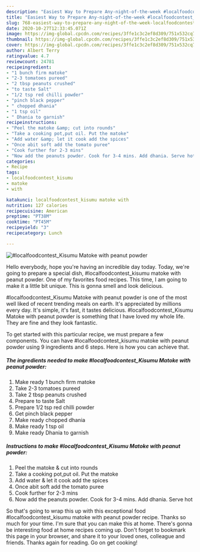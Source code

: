 ```yaml
---
description: "Easiest Way to Prepare Any-night-of-the-week #localfoodcontest_Kisumu Matoke with peanut powder"
title: "Easiest Way to Prepare Any-night-of-the-week #localfoodcontest_Kisumu Matoke with peanut powder"
slug: 768-easiest-way-to-prepare-any-night-of-the-week-localfoodcontest-kisumu-matoke-with-peanut-powder
date: 2020-10-27T12:33:45.071Z
image: https://img-global.cpcdn.com/recipes/3ffe1c3c2ef8d309/751x532cq70/localfoodcontest_kisumu-matoke-with-peanut-powder-recipe-main-photo.jpg
thumbnail: https://img-global.cpcdn.com/recipes/3ffe1c3c2ef8d309/751x532cq70/localfoodcontest_kisumu-matoke-with-peanut-powder-recipe-main-photo.jpg
cover: https://img-global.cpcdn.com/recipes/3ffe1c3c2ef8d309/751x532cq70/localfoodcontest_kisumu-matoke-with-peanut-powder-recipe-main-photo.jpg
author: Albert Terry
ratingvalue: 4.7
reviewcount: 24781
recipeingredient:
- "1 bunch firm matoke"
- "2-3 tomatoes pureed"
- "2 tbsp peanuts crushed"
- "to taste Salt"
- "1/2 tsp red chilli powder"
- "pinch black pepper"
- " chopped dhania"
- "1 tsp oil"
- " Dhania to garnish"
recipeinstructions:
- "Peel the matoke &amp; cut into rounds"
- "Take a cooking pot,put oil. Put the matoke"
- "Add water &amp; let it cook add the spices"
- "Once abit soft add the tomato puree"
- "Cook further for 2-3 mins"
- "Now add the peanuts powder. Cook for 3-4 mins. Add dhania. Serve hot"
categories:
- Recipe
tags:
- localfoodcontest_kisumu
- matoke
- with

katakunci: localfoodcontest_kisumu matoke with 
nutrition: 127 calories
recipecuisine: American
preptime: "PT38M"
cooktime: "PT45M"
recipeyield: "3"
recipecategory: Lunch

---
```



![#localfoodcontest_Kisumu Matoke with peanut powder](https://img-global.cpcdn.com/recipes/3ffe1c3c2ef8d309/751x532cq70/localfoodcontest_kisumu-matoke-with-peanut-powder-recipe-main-photo.jpg)

Hello everybody, hope you're having an incredible day today. Today, we're going to prepare a special dish, #localfoodcontest_kisumu matoke with peanut powder. One of my favorites food recipes. This time, I am going to make it a little bit unique. This is gonna smell and look delicious.



#localfoodcontest_Kisumu Matoke with peanut powder is one of the most well liked of recent trending meals on earth. It's appreciated by millions every day. It's simple, it's fast, it tastes delicious. #localfoodcontest_Kisumu Matoke with peanut powder is something that I have loved my whole life. They are fine and they look fantastic.


To get started with this particular recipe, we must prepare a few components. You can have #localfoodcontest_kisumu matoke with peanut powder using 9 ingredients and 6 steps. Here is how you can achieve that.

<!--inarticleads1-->

##### The ingredients needed to make #localfoodcontest_Kisumu Matoke with peanut powder:

1. Make ready 1 bunch firm matoke
1. Take 2-3 tomatoes pureed
1. Take 2 tbsp peanuts crushed
1. Prepare to taste Salt
1. Prepare 1/2 tsp red chilli powder
1. Get pinch black pepper
1. Make ready  chopped dhania
1. Make ready 1 tsp oil
1. Make ready  Dhania to garnish




<!--inarticleads2-->

##### Instructions to make #localfoodcontest_Kisumu Matoke with peanut powder:

1. Peel the matoke &amp; cut into rounds
1. Take a cooking pot,put oil. Put the matoke
1. Add water &amp; let it cook add the spices
1. Once abit soft add the tomato puree
1. Cook further for 2-3 mins
1. Now add the peanuts powder. Cook for 3-4 mins. Add dhania. Serve hot




So that's going to wrap this up with this exceptional food #localfoodcontest_kisumu matoke with peanut powder recipe. Thanks so much for your time. I'm sure that you can make this at home. There's gonna be interesting food at home recipes coming up. Don't forget to bookmark this page in your browser, and share it to your loved ones, colleague and friends. Thanks again for reading. Go on get cooking!
